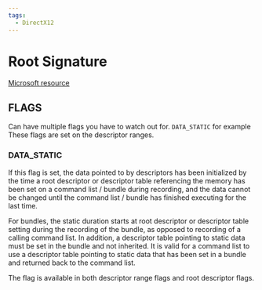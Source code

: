 ```yaml
---
tags:
  - DirectX12
---
```



# Root Signature
[Microsoft resource](https://learn.microsoft.com/en-us/windows/win32/direct3d12/root-signature-version-1-1#data_static)

## FLAGS
Can have multiple flags you have to watch out for. `DATA_STATIC` for example These flags are set on the descriptor ranges.


### DATA_STATIC

If this flag is set, the data pointed to by descriptors has been initialized by the time a root descriptor or descriptor table referencing the memory has been set on a command list / bundle during recording, and the data cannot be changed until the command list / bundle has finished executing for the last time.

For bundles, the static duration starts at root descriptor or descriptor table setting during the recording of the bundle, as opposed to recording of a calling command list. In addition, a descriptor table pointing to static data must be set in the bundle and not inherited. It is valid for a command list to use a descriptor table pointing to static data that has been set in a bundle and returned back to the command list.

The flag is available in both descriptor range flags and root descriptor flags.
